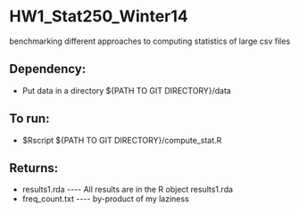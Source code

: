 HW1_Stat250_Winter14
====================

benchmarking different approaches to computing statistics of large csv files

Dependency:
----------

* Put data in a directory ${PATH TO GIT DIRECTORY}/data 

To run:
-----
* $Rscript ${PATH TO GIT DIRECTORY}/compute_stat.R 

Returns:
----
* results1.rda ---- All results are in the R object results1.rda
* freq_count.txt ---- by-product of my laziness



